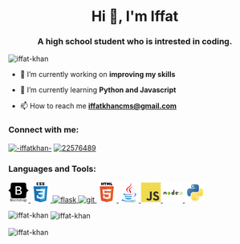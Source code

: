 <h1 align="center">Hi 👋, I'm Iffat</h1>
<h3 align="center">A high school student who is intrested in coding.</h3>

<p align="left"> <img src="https://komarev.com/ghpvc/?username=iffat-khan&label=Profile%20views&color=0e75b6&style=flat" alt="iffat-khan" /> </p>

- 🔭 I’m currently working on **improving my skills**

- 🌱 I’m currently learning **Python and Javascript**

- 📫 How to reach me **iffatkhancms@gmail.com**

<h3 align="left">Connect with me:</h3>
<p align="left">
<a href="https://codepen.io/-iffatkhan-" target="blank"><img align="center" src="https://raw.githubusercontent.com/rahuldkjain/github-profile-readme-generator/master/src/images/icons/Social/codepen.svg" alt="-iffatkhan-" height="30" width="40" /></a>
<a href="https://stackoverflow.com/users/22576489" target="blank"><img align="center" src="https://raw.githubusercontent.com/rahuldkjain/github-profile-readme-generator/master/src/images/icons/Social/stack-overflow.svg" alt="22576489" height="30" width="40" /></a>
</p>

<h3 align="left">Languages and Tools:</h3>
<p align="left"> <a href="https://getbootstrap.com" target="_blank" rel="noreferrer"> <img src="https://raw.githubusercontent.com/devicons/devicon/master/icons/bootstrap/bootstrap-plain-wordmark.svg" alt="bootstrap" width="40" height="40"/> </a> <a href="https://www.w3schools.com/css/" target="_blank" rel="noreferrer"> <img src="https://raw.githubusercontent.com/devicons/devicon/master/icons/css3/css3-original-wordmark.svg" alt="css3" width="40" height="40"/> </a> <a href="https://flask.palletsprojects.com/" target="_blank" rel="noreferrer"> <img src="https://www.vectorlogo.zone/logos/pocoo_flask/pocoo_flask-icon.svg" alt="flask" width="40" height="40"/> </a> <a href="https://git-scm.com/" target="_blank" rel="noreferrer"> <img src="https://www.vectorlogo.zone/logos/git-scm/git-scm-icon.svg" alt="git" width="40" height="40"/> </a> <a href="https://www.w3.org/html/" target="_blank" rel="noreferrer"> <img src="https://raw.githubusercontent.com/devicons/devicon/master/icons/html5/html5-original-wordmark.svg" alt="html5" width="40" height="40"/> </a> <a href="https://www.java.com" target="_blank" rel="noreferrer"> <img src="https://raw.githubusercontent.com/devicons/devicon/master/icons/java/java-original.svg" alt="java" width="40" height="40"/> </a> <a href="https://developer.mozilla.org/en-US/docs/Web/JavaScript" target="_blank" rel="noreferrer"> <img src="https://raw.githubusercontent.com/devicons/devicon/master/icons/javascript/javascript-original.svg" alt="javascript" width="40" height="40"/> </a> <a href="https://nodejs.org" target="_blank" rel="noreferrer"> <img src="https://raw.githubusercontent.com/devicons/devicon/master/icons/nodejs/nodejs-original-wordmark.svg" alt="nodejs" width="40" height="40"/> </a> <a href="https://www.python.org" target="_blank" rel="noreferrer"> <img src="https://raw.githubusercontent.com/devicons/devicon/master/icons/python/python-original.svg" alt="python" width="40" height="40"/> </a> </p>

<p><img align="left" src="https://github-readme-stats.vercel.app/api/top-langs?username=iffat-khan&show_icons=true&locale=en&layout=compact" alt="iffat-khan" /></p>

<p>&nbsp;<img align="center" src="https://github-readme-stats.vercel.app/api?username=iffat-khan&show_icons=true&locale=en" alt="iffat-khan" /></p>

<p><img align="center" src="https://github-readme-streak-stats.herokuapp.com/?user=iffat-khan&" alt="iffat-khan" /></p>
